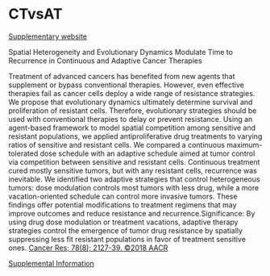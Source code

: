 # CTvsAT
[Supplementary website](https://jillagal.github.io/CTvsAT/)

Spatial Heterogeneity and Evolutionary Dynamics Modulate Time to Recurrence in Continuous and Adaptive Cancer Therapies

Treatment of advanced cancers has benefited from new agents that supplement or bypass conventional therapies. However, even effective therapies fail as cancer cells deploy a wide range of resistance strategies. We propose that evolutionary dynamics ultimately determine survival and proliferation of resistant cells. Therefore, evolutionary strategies should be used with conventional therapies to delay or prevent resistance. Using an agent-based framework to model spatial competition among sensitive and resistant populations, we applied antiproliferative drug treatments to varying ratios of sensitive and resistant cells. We compared a continuous maximum-tolerated dose schedule with an adaptive schedule aimed at tumor control via competition between sensitive and resistant cells. Continuous treatment cured mostly sensitive tumors, but with any resistant cells, recurrence was inevitable. We identified two adaptive strategies that control heterogeneous tumors: dose modulation controls most tumors with less drug, while a more vacation-oriented schedule can control more invasive tumors. These findings offer potential modifications to treatment regimens that may improve outcomes and reduce resistance and recurrence.Significance: By using drug dose modulation or treatment vacations, adaptive therapy strategies control the emergence of tumor drug resistance by spatially suppressing less fit resistant populations in favor of treatment sensitive ones. [Cancer Res; 78(8); 2127-39. ©2018 AACR](https://pubmed.ncbi.nlm.nih.gov/29382708/)


[Supplemental Information](https://www.jillgallaher.com/_files/ugd/9040e6_97d7aaf95b1c406885acd37a2bc093a4.pdf)
